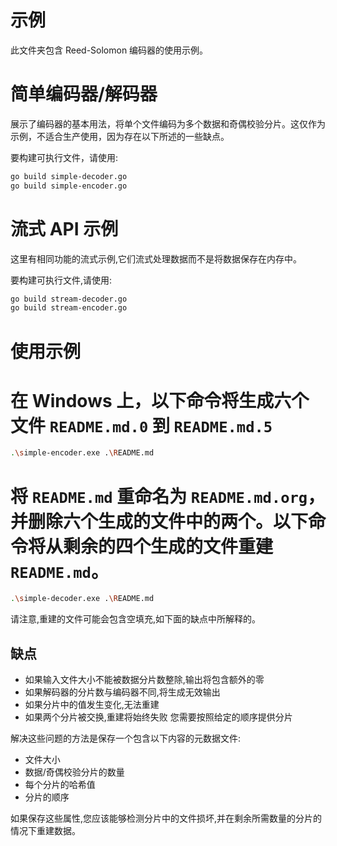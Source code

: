 # 示例

此文件夹包含 Reed-Solomon 编码器的使用示例。

# 简单编码器/解码器

展示了编码器的基本用法，将单个文件编码为多个数据和奇偶校验分片。这仅作为示例，不适合生产使用，因为存在以下所述的一些缺点。

要构建可执行文件，请使用:

```bash 
go build simple-decoder.go
go build simple-encoder.go
```

# 流式 API 示例

这里有相同功能的流式示例,它们流式处理数据而不是将数据保存在内存中。

要构建可执行文件,请使用:

```bash 
go build stream-decoder.go
go build stream-encoder.go
```

# 使用示例

# 在 Windows 上，以下命令将生成六个文件 `README.md.0` 到 `README.md.5`

```bash
.\simple-encoder.exe .\README.md
```

# 将 `README.md` 重命名为 `README.md.org`，并删除六个生成的文件中的两个。以下命令将从剩余的四个生成的文件重建 `README.md`。

```bash
.\simple-decoder.exe .\README.md
```

请注意,重建的文件可能会包含空填充,如下面的缺点中所解释的。

## 缺点
* 如果输入文件大小不能被数据分片数整除,输出将包含额外的零
* 如果解码器的分片数与编码器不同,将生成无效输出
* 如果分片中的值发生变化,无法重建
* 如果两个分片被交换,重建将始终失败
  您需要按照给定的顺序提供分片

解决这些问题的方法是保存一个包含以下内容的元数据文件:

* 文件大小
* 数据/奇偶校验分片的数量
* 每个分片的哈希值
* 分片的顺序

如果保存这些属性,您应该能够检测分片中的文件损坏,并在剩余所需数量的分片的情况下重建数据。